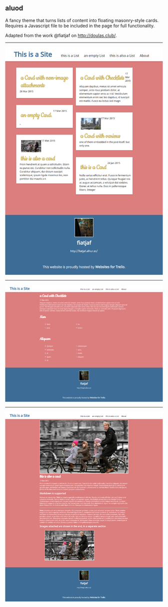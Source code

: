 ## aluod

A fancy theme that turns lists of content into floating masonry-style cards.
Requires a Javascript file to be included in the page for full functionality.

Adapted from the work @fiatjaf on http://doulas.club/.

---

![](screenshots/aluod-1.png)

---

![](screenshots/aluod-2.png)

---

![](screenshots/aluod-3.png)
